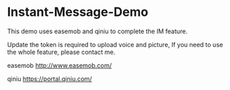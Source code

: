 # Instant-Message-Demo
This demo uses easemob and qiniu to complete the IM feature.

Update the token is required to upload voice and picture, If you need to use the whole feature, please contact me.

easemob http://www.easemob.com/

qiniu https://portal.qiniu.com/
